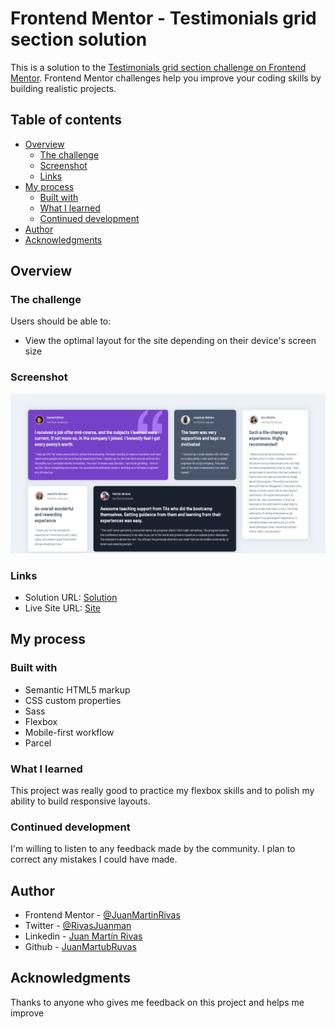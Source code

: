 # Frontend Mentor - Testimonials grid section solution

This is a solution to the [Testimonials grid section challenge on Frontend Mentor](https://www.frontendmentor.io/challenges/testimonials-grid-section-Nnw6J7Un7). Frontend Mentor challenges help you improve your coding skills by building realistic projects. 

## Table of contents

- [Overview](#overview)
  - [The challenge](#the-challenge)
  - [Screenshot](#screenshot)
  - [Links](#links)
- [My process](#my-process)
  - [Built with](#built-with)
  - [What I learned](#what-i-learned)
  - [Continued development](#continued-development)
- [Author](#author)
- [Acknowledgments](#acknowledgments)

## Overview

### The challenge

Users should be able to:

- View the optimal layout for the site depending on their device's screen size

### Screenshot

![Screenshot](images/screenshot.png)

### Links

- Solution URL: [Solution](https://www.frontendmentor.io/solutions/testimonials-grid-section-yhbOUG0mqR)
- Live Site URL: [Site](https://juanmartinrivas.github.io/testimonials-grid-section-main/)

## My process

### Built with

- Semantic HTML5 markup
- CSS custom properties
- Sass
- Flexbox
- Mobile-first workflow
- Parcel 

### What I learned

This project was really good to practice my flexbox skills and to polish my ability to build responsive layouts.

### Continued development

I'm  willing to listen to any feedback made by the community. I plan to correct any mistakes I could have made.

## Author

- Frontend Mentor - [@JuanMartinRivas](https://www.frontendmentor.io/profile/JuanMartinRivas)
- Twitter - [@RivasJuanman](https://twitter.com/RivasJuanman)
- Linkedin - [Juan Martín Rivas](https://www.linkedin.com/in/juan-mart%C3%ADn-rivas-b3253a1a8/)
- Github - [JuanMartubRuvas](https://github.com/JuanMartinRivas)

## Acknowledgments

Thanks to anyone who gives me feedback on this project and helps me improve